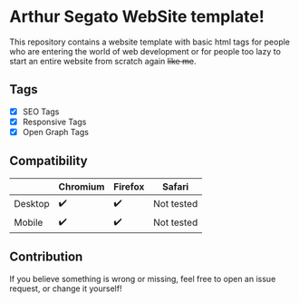 # Arthur Segato WebSite template!

This repository contains a website template with basic html tags for people who are entering the world of web development or for people too lazy to start an entire website from scratch again ~~like me~~.

## Tags

 - [x] SEO Tags
 - [x] Responsive Tags
 - [x] Open Graph Tags

## Compatibility

 
|       |Chromium|Firefox | Safari |
|----------------|--------|--------|--------|
|Desktop|✔️|✔️|Not tested
|Mobile |✔️| ✔️|Not tested



## Contribution

If you believe something is wrong or missing, feel free to open an issue request, or change it yourself!
